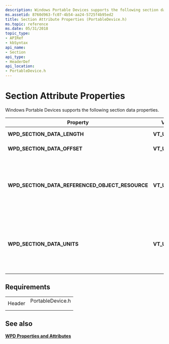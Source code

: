 ```yaml
---
description: Windows Portable Devices supports the following section data properties.
ms.assetid: 8760d963-fc07-4b54-aa24-5725f4b95ed2
title: Section Attribute Properties (PortableDevice.h)
ms.topic: reference
ms.date: 05/31/2018
topic_type: 
- APIRef
- kbSyntax
api_name: 
- Section
api_type: 
- HeaderDef
api_location: 
- PortableDevice.h
---
```


# Section Attribute Properties

Windows Portable Devices supports the following section data properties.



| Property                                             | VarType         | Description                                                                                                                                                                                                                                                                                                                                 |
|------------------------------------------------------|-----------------|---------------------------------------------------------------------------------------------------------------------------------------------------------------------------------------------------------------------------------------------------------------------------------------------------------------------------------------------|
| **WPD\_SECTION\_DATA\_LENGTH**                       | **VT\_UI8**     | Specifies the length of the referenced object.                                                                                                                                                                                                                                                                                              |
| **WPD\_SECTION\_DATA\_OFFSET**                       | **VT\_UI8**     | Specifies the zero-based offset of the data for the referenced object.                                                                                                                                                                                                                                                                      |
| **WPD\_SECTION\_DATA\_REFERENCED\_OBJECT\_RESOURCE** | **VT\_UNKNOWN** | An [**IPortableDeviceKeyCollection**](iportabledevicekeycollection.md) containing a single value that specifies the key for a given resource.This resource is the object referenced by WPD\_SECTION\_DATA\_OFFSET and WPD\_SECTION\_DATA\_LENGTH.<br/> If this property doesn't exist, WPD\_RESOURCE\_DEFAULT is assumed.<br/> |
| **WPD\_SECTION\_DATA\_UNITS**                        | **VT\_UI4**     | Specifies the units used for this offset, for example, bytes, milliseconds, and so on.The possible values for this property are defined in the **WPD\_SECTION\_DATA\_UNITS\_VALUES** enumeration in the file PortableDevice.h.<br/> If no units are specified, bytes are assumed.<br/>                                          |



 

## Requirements



|                   |                                                                                             |
|-------------------|---------------------------------------------------------------------------------------------|
| Header<br/> | <dl> <dt>PortableDevice.h</dt> </dl> |



## See also

<dl> <dt>

[**WPD Properties and Attributes**](properties-and-attributes.md)
</dt> </dl>

 

 




